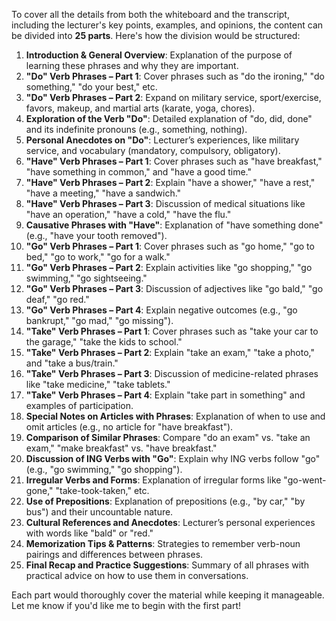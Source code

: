 To cover all the details from both the whiteboard and the transcript, including the lecturer's key points, examples, and opinions, the content can be divided into **25 parts**. Here's how the division would be structured:

1. **Introduction & General Overview**: Explanation of the purpose of learning these phrases and why they are important.
2. **"Do" Verb Phrases – Part 1**: Cover phrases such as "do the ironing," "do something," "do your best," etc.
3. **"Do" Verb Phrases – Part 2**: Expand on military service, sport/exercise, favors, makeup, and martial arts (karate, yoga, chores).
4. **Exploration of the Verb "Do"**: Detailed explanation of "do, did, done" and its indefinite pronouns (e.g., something, nothing).
5. **Personal Anecdotes on "Do"**: Lecturer’s experiences, like military service, and vocabulary (mandatory, compulsory, obligatory).
6. **"Have" Verb Phrases – Part 1**: Cover phrases such as "have breakfast," "have something in common," and "have a good time."
7. **"Have" Verb Phrases – Part 2**: Explain "have a shower," "have a rest," "have a meeting," "have a sandwich."
8. **"Have" Verb Phrases – Part 3**: Discussion of medical situations like "have an operation," "have a cold," "have the flu."
9. **Causative Phrases with "Have"**: Explanation of "have something done" (e.g., "have your tooth removed").
10. **"Go" Verb Phrases – Part 1**: Cover phrases such as "go home," "go to bed," "go to work," "go for a walk."
11. **"Go" Verb Phrases – Part 2**: Explain activities like "go shopping," "go swimming," "go sightseeing."
12. **"Go" Verb Phrases – Part 3**: Discussion of adjectives like "go bald," "go deaf," "go red."
13. **"Go" Verb Phrases – Part 4**: Explain negative outcomes (e.g., "go bankrupt," "go mad," "go missing").
14. **"Take" Verb Phrases – Part 1**: Cover phrases such as "take your car to the garage," "take the kids to school."
15. **"Take" Verb Phrases – Part 2**: Explain "take an exam," "take a photo," and "take a bus/train."
16. **"Take" Verb Phrases – Part 3**: Discussion of medicine-related phrases like "take medicine," "take tablets."
17. **"Take" Verb Phrases – Part 4**: Explain "take part in something" and examples of participation.
18. **Special Notes on Articles with Phrases**: Explanation of when to use and omit articles (e.g., no article for "have breakfast").
19. **Comparison of Similar Phrases**: Compare "do an exam" vs. "take an exam," "make breakfast" vs. "have breakfast."
20. **Discussion of ING Verbs with "Go"**: Explain why ING verbs follow "go" (e.g., "go swimming," "go shopping").
21. **Irregular Verbs and Forms**: Explanation of irregular forms like "go-went-gone," "take-took-taken," etc.
22. **Use of Prepositions**: Explanation of prepositions (e.g., "by car," "by bus") and their uncountable nature.
23. **Cultural References and Anecdotes**: Lecturer’s personal experiences with words like "bald" or "red."
24. **Memorization Tips & Patterns**: Strategies to remember verb-noun pairings and differences between phrases.
25. **Final Recap and Practice Suggestions**: Summary of all phrases with practical advice on how to use them in conversations.

Each part would thoroughly cover the material while keeping it manageable. Let me know if you'd like me to begin with the first part!